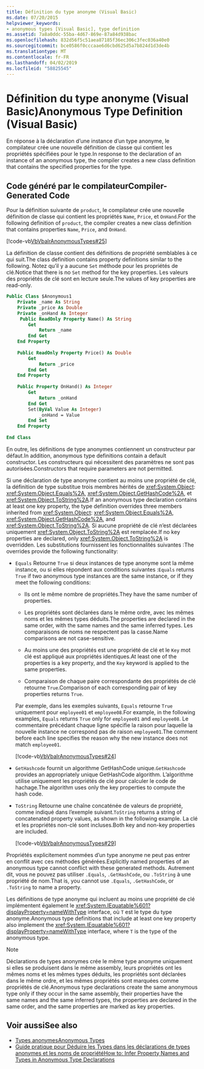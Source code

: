 ```yaml
---
title: Définition du type anonyme (Visual Basic)
ms.date: 07/20/2015
helpviewer_keywords:
- anonymous types [Visual Basic], type definition
ms.assetid: 7a8a0ddc-55ba-4d67-869e-87a84d938bac
ms.openlocfilehash: 832d56f5c51aea87185f36ec306c3fec036a40e0
ms.sourcegitcommit: bce0586f0cccaae6d6cbd625d5a7b824d1d3de4b
ms.translationtype: MT
ms.contentlocale: fr-FR
ms.lasthandoff: 04/02/2019
ms.locfileid: "58825545"
---
```

# <a name="anonymous-type-definition-visual-basic"></a><span data-ttu-id="3e323-102">Définition du type anonyme (Visual Basic)</span><span class="sxs-lookup"><span data-stu-id="3e323-102">Anonymous Type Definition (Visual Basic)</span></span>
<span data-ttu-id="3e323-103">En réponse à la déclaration d’une instance d’un type anonyme, le compilateur crée une nouvelle définition de classe qui contient les propriétés spécifiées pour le type.</span><span class="sxs-lookup"><span data-stu-id="3e323-103">In response to the declaration of an instance of an anonymous type, the compiler creates a new class definition that contains the specified properties for the type.</span></span>  
  
## <a name="compiler-generated-code"></a><span data-ttu-id="3e323-104">Code généré par le compilateur</span><span class="sxs-lookup"><span data-stu-id="3e323-104">Compiler-Generated Code</span></span>  
 <span data-ttu-id="3e323-105">Pour la définition suivante de `product`, le compilateur crée une nouvelle définition de classe qui contient les propriétés `Name`, `Price`, et `OnHand`.</span><span class="sxs-lookup"><span data-stu-id="3e323-105">For the following definition of `product`, the compiler creates a new class definition that contains properties `Name`, `Price`, and `OnHand`.</span></span>  
  
 [!code-vb[VbVbalrAnonymousTypes#25](~/samples/snippets/visualbasic/VS_Snippets_VBCSharp/VbVbalrAnonymousTypes/VB/Class2.vb#25)]  
  
 <span data-ttu-id="3e323-106">La définition de classe contient des définitions de propriété semblables à ce qui suit.</span><span class="sxs-lookup"><span data-stu-id="3e323-106">The class definition contains property definitions similar to the following.</span></span> <span data-ttu-id="3e323-107">Notez qu’il y a aucune `Set` méthode pour les propriétés de clé.</span><span class="sxs-lookup"><span data-stu-id="3e323-107">Notice that there is no `Set` method for the key properties.</span></span> <span data-ttu-id="3e323-108">Les valeurs des propriétés de clé sont en lecture seule.</span><span class="sxs-lookup"><span data-stu-id="3e323-108">The values of key properties are read-only.</span></span>  
  
```vb  
Public Class $Anonymous1  
    Private _name As String  
    Private _price As Double  
    Private _onHand As Integer  
     Public ReadOnly Property Name() As String  
        Get  
            Return _name  
        End Get  
    End Property  
  
    Public ReadOnly Property Price() As Double  
        Get  
            Return _price  
        End Get  
    End Property  
  
    Public Property OnHand() As Integer  
        Get  
            Return _onHand  
        End Get  
        Set(ByVal Value As Integer)  
            _onHand = Value  
        End Set  
    End Property  
  
End Class  
```  
  
 <span data-ttu-id="3e323-109">En outre, les définitions de type anonymes contiennent un constructeur par défaut.</span><span class="sxs-lookup"><span data-stu-id="3e323-109">In addition, anonymous type definitions contain a default constructor.</span></span> <span data-ttu-id="3e323-110">Les constructeurs qui nécessitent des paramètres ne sont pas autorisées.</span><span class="sxs-lookup"><span data-stu-id="3e323-110">Constructors that require parameters are not permitted.</span></span>  
  
 <span data-ttu-id="3e323-111">Si une déclaration de type anonyme contient au moins une propriété de clé, la définition de type substitue trois membres hérités de <xref:System.Object>: <xref:System.Object.Equals%2A>, <xref:System.Object.GetHashCode%2A>, et <xref:System.Object.ToString%2A>.</span><span class="sxs-lookup"><span data-stu-id="3e323-111">If an anonymous type declaration contains at least one key property, the type definition overrides three members inherited from <xref:System.Object>: <xref:System.Object.Equals%2A>, <xref:System.Object.GetHashCode%2A>, and <xref:System.Object.ToString%2A>.</span></span> <span data-ttu-id="3e323-112">Si aucune propriété de clé n’est déclarées uniquement <xref:System.Object.ToString%2A> est remplacée.</span><span class="sxs-lookup"><span data-stu-id="3e323-112">If no key properties are declared, only <xref:System.Object.ToString%2A> is overridden.</span></span> <span data-ttu-id="3e323-113">Les substitutions fournissent les fonctionnalités suivantes :</span><span class="sxs-lookup"><span data-stu-id="3e323-113">The overrides provide the following functionality:</span></span>  
  
-   <span data-ttu-id="3e323-114">`Equals` Retourne `True` si deux instances de type anonyme sont la même instance, ou si elles répondent aux conditions suivantes :</span><span class="sxs-lookup"><span data-stu-id="3e323-114">`Equals` returns `True` if two anonymous type instances are the same instance, or if they meet the following conditions:</span></span>  
  
    -   <span data-ttu-id="3e323-115">Ils ont le même nombre de propriétés.</span><span class="sxs-lookup"><span data-stu-id="3e323-115">They have the same number of properties.</span></span>  
  
    -   <span data-ttu-id="3e323-116">Les propriétés sont déclarées dans le même ordre, avec les mêmes noms et les mêmes types déduits.</span><span class="sxs-lookup"><span data-stu-id="3e323-116">The properties are declared in the same order, with the same names and the same inferred types.</span></span> <span data-ttu-id="3e323-117">Les comparaisons de noms ne respectent pas la casse.</span><span class="sxs-lookup"><span data-stu-id="3e323-117">Name comparisons are not case-sensitive.</span></span>  
  
    -   <span data-ttu-id="3e323-118">Au moins une des propriétés est une propriété de clé et le `Key` mot clé est appliqué aux propriétés identiques.</span><span class="sxs-lookup"><span data-stu-id="3e323-118">At least one of the properties is a key property, and the `Key` keyword is applied to the same properties.</span></span>  
  
    -   <span data-ttu-id="3e323-119">Comparaison de chaque paire correspondante des propriétés de clé retourne `True`.</span><span class="sxs-lookup"><span data-stu-id="3e323-119">Comparison of each corresponding pair of key properties returns `True`.</span></span>  
  
     <span data-ttu-id="3e323-120">Par exemple, dans les exemples suivants, `Equals` retourne `True` uniquement pour `employee01` et `employee08`.</span><span class="sxs-lookup"><span data-stu-id="3e323-120">For example, in the following examples, `Equals` returns `True` only for `employee01` and `employee08`.</span></span> <span data-ttu-id="3e323-121">Le commentaire précédant chaque ligne spécifie la raison pour laquelle la nouvelle instance ne correspond pas de raison `employee01`.</span><span class="sxs-lookup"><span data-stu-id="3e323-121">The comment before each line specifies the reason why the new instance does not match `employee01`.</span></span>  
  
     [!code-vb[VbVbalrAnonymousTypes#24](~/samples/snippets/visualbasic/VS_Snippets_VBCSharp/VbVbalrAnonymousTypes/VB/Class2.vb#24)]  
  
-   <span data-ttu-id="3e323-122">`GetHashcode` fournit un algorithme GetHashCode unique.</span><span class="sxs-lookup"><span data-stu-id="3e323-122">`GetHashcode` provides an appropriately unique GetHashCode algorithm.</span></span> <span data-ttu-id="3e323-123">L’algorithme utilise uniquement les propriétés de clé pour calculer le code de hachage.</span><span class="sxs-lookup"><span data-stu-id="3e323-123">The algorithm uses only the key properties to compute the hash code.</span></span>  
  
-   <span data-ttu-id="3e323-124">`ToString` Retourne une chaîne concaténée de valeurs de propriété, comme indiqué dans l’exemple suivant.</span><span class="sxs-lookup"><span data-stu-id="3e323-124">`ToString` returns a string of concatenated property values, as shown in the following example.</span></span> <span data-ttu-id="3e323-125">La clé et les propriétés non-clé sont incluses.</span><span class="sxs-lookup"><span data-stu-id="3e323-125">Both key and non-key properties are included.</span></span>  
  
     [!code-vb[VbVbalrAnonymousTypes#29](~/samples/snippets/visualbasic/VS_Snippets_VBCSharp/VbVbalrAnonymousTypes/VB/Class2.vb#29)]  
  
 <span data-ttu-id="3e323-126">Propriétés explicitement nommées d’un type anonyme ne peut pas entrer en conflit avec ces méthodes générées.</span><span class="sxs-lookup"><span data-stu-id="3e323-126">Explicitly named properties of an anonymous type cannot conflict with these generated methods.</span></span> <span data-ttu-id="3e323-127">Autrement dit, vous ne pouvez pas utiliser `.Equals`, `.GetHashCode`, ou `.ToString` à une propriété de nom.</span><span class="sxs-lookup"><span data-stu-id="3e323-127">That is, you cannot use `.Equals`, `.GetHashCode`, or `.ToString` to name a property.</span></span>  
  
 <span data-ttu-id="3e323-128">Les définitions de type anonyme qui incluent au moins une propriété de clé implémentent également le <xref:System.IEquatable%601?displayProperty=nameWithType> interface, où `T` est le type du type anonyme.</span><span class="sxs-lookup"><span data-stu-id="3e323-128">Anonymous type definitions that include at least one key property also implement the <xref:System.IEquatable%601?displayProperty=nameWithType> interface, where `T` is the type of the anonymous type.</span></span>  
  
> [!NOTE]
>  <span data-ttu-id="3e323-129">Déclarations de types anonymes crée le même type anonyme uniquement si elles se produisent dans le même assembly, leurs propriétés ont les mêmes noms et les mêmes types déduits, les propriétés sont déclarées dans le même ordre, et les mêmes propriétés sont marquées comme propriétés de clé.</span><span class="sxs-lookup"><span data-stu-id="3e323-129">Anonymous type declarations create the same anonymous type only if they occur in the same assembly, their properties have the same names and the same inferred types, the properties are declared in the same order, and the same properties are marked as key properties.</span></span>  
  
## <a name="see-also"></a><span data-ttu-id="3e323-130">Voir aussi</span><span class="sxs-lookup"><span data-stu-id="3e323-130">See also</span></span>

- [<span data-ttu-id="3e323-131">Types anonymes</span><span class="sxs-lookup"><span data-stu-id="3e323-131">Anonymous Types</span></span>](../../../../visual-basic/programming-guide/language-features/objects-and-classes/anonymous-types.md)
- [<span data-ttu-id="3e323-132">Guide pratique pour Déduire les Types dans les déclarations de types anonymes et les noms de propriété</span><span class="sxs-lookup"><span data-stu-id="3e323-132">How to: Infer Property Names and Types in Anonymous Type Declarations</span></span>](../../../../visual-basic/programming-guide/language-features/objects-and-classes/how-to-infer-property-names-and-types-in-anonymous-type-declarations.md)
